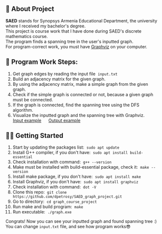 ## 📜 About Project

**SAED** stands for Synopsys Armenia Educational Department, the university where I received my bachelor's degree. \
This project is course work that I have done during SAED's discrete mathematics course. \
The program finds a spanning tree in the user's inputted graph. \
For program-correct work, you must have [Graphviz](https://graphviz.org/) on your computer.

## 📶 Program Work Steps:

1. Get graph edges by reading the input file &nbsp;`input.txt`
2. Build an adjacency matrix for the given graph.
3. By using the adjacency matrix, make a simple graph from the given graph.
4. Check if the simple graph is connected or not, because a given graph must be connected.
5. If the graph is connected, find the spanning tree using the DFS algorithm.
6. Visualize the inputted graph and the spanning tree with Graphviz. \
[Input example](README_files/input_example.txt) &nbsp;&nbsp;&nbsp;&nbsp; [Output example](README_files/output_example.jpg)

## 👨‍💻 Getting Started

1. Start by updating the packages list: &nbsp;`sudo apt update`
2. Install G++ compiler, if you don't have: &nbsp;`sudo apt install build-essential`
3. Check installation with command: &nbsp;`g++ --version`
4. Make must be installed with build-essential package, check it: &nbsp;`make --version`
5. Install make package, if you don't have: &nbsp;`sudo apt install make`
6. Install Graphviz, if you don't have: &nbsp;`sudo apt install graphviz`
7. Check installation with command: &nbsp;`dot -V`
8. Clone this repo: &nbsp;`git clone https://github.com/dpetrosy/SAED_graph_project.git`
9. Go to directory: &nbsp;`cd graph_course_project`
10. Run make and build program: &nbsp;`make`
11. Run executable: &nbsp;`./graph.exe`

Congrats! Now you can see your inputted graph and found spanning tree :)
You can change `input.txt` file, and see how program works😎
